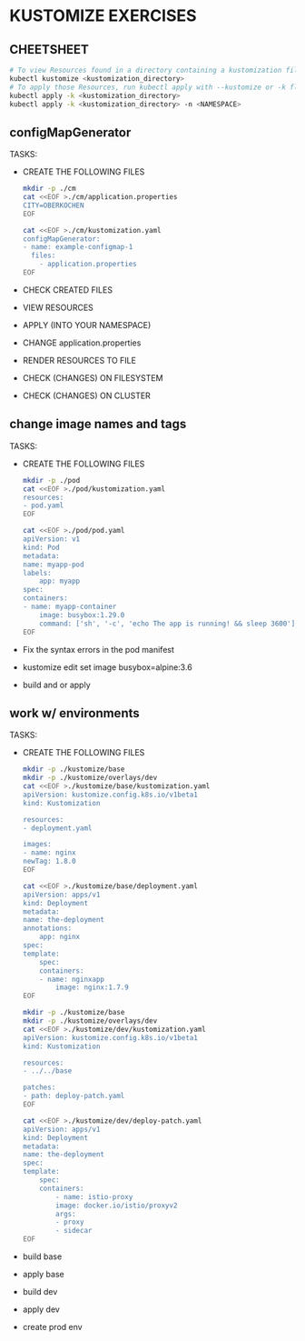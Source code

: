 # KUSTOMIZE EXERCISES

## CHEETSHEET

```bash
# To view Resources found in a directory containing a kustomization file, run the following command:
kubectl kustomize <kustomization_directory>
# To apply those Resources, run kubectl apply with --kustomize or -k flag:
kubectl apply -k <kustomization_directory>
kubectl apply -k <kustomization_directory> -n <NAMESPACE>
```

## configMapGenerator

TASKS:

* CREATE THE FOLLOWING FILES

    ```bash
    mkdir -p ./cm
    cat <<EOF >./cm/application.properties
    CITY=OBERKOCHEN
    EOF
    ```

    ```bash
    cat <<EOF >./cm/kustomization.yaml
    configMapGenerator:
    - name: example-configmap-1
      files:
        - application.properties
    EOF
    ```

* CHECK CREATED FILES
* VIEW RESOURCES
* APPLY (INTO YOUR NAMESPACE)
* CHANGE application.properties
* RENDER RESOURCES TO FILE
* CHECK (CHANGES) ON FILESYSTEM
* CHECK (CHANGES) ON CLUSTER

## change image names and tags

TASKS:

* CREATE THE FOLLOWING FILES

    ```bash
    mkdir -p ./pod
    cat <<EOF >./pod/kustomization.yaml
    resources:
    - pod.yaml
    EOF
    ```

    ```bash
    cat <<EOF >./pod/pod.yaml
    apiVersion: v1
    kind: Pod
    metadata:
    name: myapp-pod
    labels:
        app: myapp
    spec:
    containers:
    - name: myapp-container
        image: busybox:1.29.0
        command: ['sh', '-c', 'echo The app is running! && sleep 3600']
    EOF
    ```

* Fix the syntax errors in the pod manifest
* kustomize edit set image busybox=alpine:3.6
* build and or apply

## work w/ environments

TASKS:

* CREATE THE FOLLOWING FILES

    ```bash
    mkdir -p ./kustomize/base
    mkdir -p ./kustomize/overlays/dev
    cat <<EOF >./kustomize/base/kustomization.yaml
    apiVersion: kustomize.config.k8s.io/v1beta1
    kind: Kustomization

    resources:
    - deployment.yaml

    images:
    - name: nginx
    newTag: 1.8.0
    EOF
    ```

    ```bash
    cat <<EOF >./kustomize/base/deployment.yaml
    apiVersion: apps/v1
    kind: Deployment
    metadata:
    name: the-deployment
    annotations:
        app: nginx
    spec:
    template:
        spec:
        containers:
        - name: nginxapp
            image: nginx:1.7.9
    EOF
    ```

    ```bash
    mkdir -p ./kustomize/base
    mkdir -p ./kustomize/overlays/dev
    cat <<EOF >./kustomize/dev/kustomization.yaml
    apiVersion: kustomize.config.k8s.io/v1beta1
    kind: Kustomization

    resources:
    - ../../base

    patches:
    - path: deploy-patch.yaml
    EOF
    ```

    ```bash
    cat <<EOF >./kustomize/dev/deploy-patch.yaml
    apiVersion: apps/v1
    kind: Deployment
    metadata:
    name: the-deployment
    spec:
    template:
        spec:
        containers:
            - name: istio-proxy
            image: docker.io/istio/proxyv2
            args:
            - proxy
            - sidecar
    EOF
    ```

* build base
* apply base
* build dev
* apply dev
* create prod env

